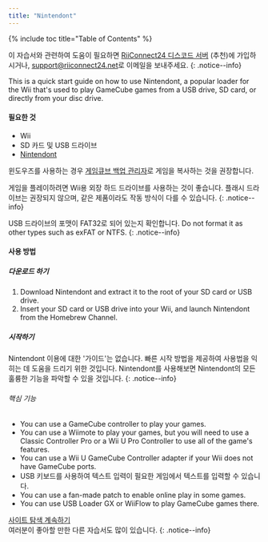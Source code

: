 ```yaml
---
title: "Nintendont"
---
```


{% include toc title="Table of Contents" %}

이 자습서와 관련하여 도움이 필요하면 [RiiConnect24 디스코드 서버](https://discord.gg/rc24) (추천)에 가입하시거나, [support@riiconnect24.net](mailto:support@riiconnect24.net)로 이메일을 보내주세요.
{: .notice--info}

This is a quick start guide on how to use Nintendont, a popular loader for the Wii that's used to play GameCube games from a USB drive, SD card, or directly from your disc drive.

#### 필요한 것

- Wii
- SD 카드 및 USB 드라이브
- [Nintendont](https://hbb1.oscwii.org/hbb/Nintendont/Nintendont.zip)

윈도우즈를 사용하는 경우 [게임큐브 백업 관리자](https://github.com/AxionDrak/GameCube-Backup-Manager/releases)로 게임을 복사하는 것을 권장합니다.

게임을 플레이하려면 Wii용 외장 하드 드라이브를 사용하는 것이 좋습니다. 플래시 드라이브는 권장되지 않으며, 같은 제품이라도 작동 방식이 다를 수 있습니다.
{: .notice--info}

USB 드라이브의 포맷이 FAT32로 되어 있는지 확인합니다. Do not format it as other types such as exFAT or NTFS.
{: .notice--info}


#### 사용 방법

##### 다운로드 하기

1. Download Nintendont and extract it to the root of your SD card or USB drive.
1. Insert your SD card or USB drive into your Wii, and launch Nintendont from the Homebrew Channel.

##### 시작하기

Nintendont 이용에 대한 '가이드'는 없습니다. 빠른 시작 방법을 제공하여 사용법을 익히는 데 도움을 드리기 위한 것입니다. Nintendont를 사용해보면 Nintendont의 모든 훌륭한 기능을 파악할 수 있을 것입니다.
{: .notice--info}

###### 핵심 기능

- You can use a GameCube controller to play your games.
- You can use a Wiimote to play your games, but you will need to use a Classic Controller Pro or a Wii U Pro Controller to use all of the game's features.
- You can use a Wii U GameCube Controller adapter if your Wii does not have GameCube ports.
- USB 키보드를 사용하여 텍스트 입력이 필요한 게임에서 텍스트를 입력할 수 있습니다.
- You can use a fan-made patch to enable online play in some games.
- You can use USB Loader GX or WiiFlow to play GameCube games there.

[사이트 탐색 계속하기](site-navigation)<br> 여러분이 좋아할 만한 다른 자습서도 많이 있습니다.
{: .notice--info}
